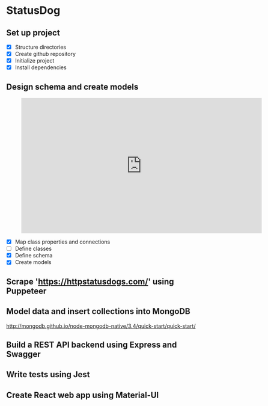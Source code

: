 # StatusDog

## Set up project

- [x] Structure directories
- [x] Create github repository
- [x] Initialize project
- [x] Install dependencies

## Design schema and create models

<!-- blank line -->
<figure class="video_container">
<iframe width="640" height="360" src="https://miro.com/app/
embed/o9J_kpSbrw0=/?" frameborder="0" scrolling="no" allowfullscreen></iframe>
</figure>
<!-- blank line -->

- [x] Map class properties and connections
- [ ] Define classes
- [x] Define schema
- [x] Create models

## Scrape 'https://httpstatusdogs.com/' using Puppeteer

## Model data and insert collections into MongoDB

<http://mongodb.github.io/node-mongodb-native/3.4/quick-start/quick-start/>

## Build a REST API backend using Express and Swagger

## Write tests using Jest

## Create React web app using Material-UI
